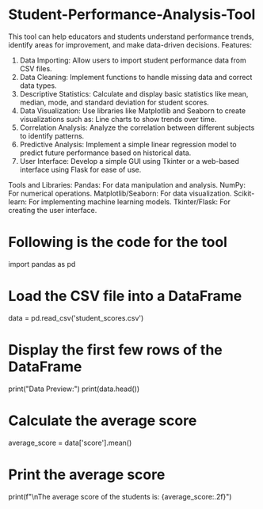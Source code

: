 # Student-Performance-Analysis-Tool
This tool can help educators and students understand performance trends, identify areas for improvement, and make data-driven decisions.
Features:
1. Data Importing: Allow users to import student performance data from CSV files.
2. Data Cleaning: Implement functions to handle missing data and correct data types.
3. Descriptive Statistics: Calculate and display basic statistics like mean, median, mode, and standard deviation for student scores.
4. Data Visualization: Use libraries like Matplotlib and Seaborn to create visualizations such as:
Line charts to show trends over time.
5. Correlation Analysis: Analyze the correlation between different subjects to identify patterns.
6. Predictive Analysis: Implement a simple linear regression model to predict future performance based on historical data.
7. User Interface: Develop a simple GUI using Tkinter or a web-based interface using Flask for ease of use.

Tools and Libraries:
Pandas: For data manipulation and analysis.
NumPy: For numerical operations.
Matplotlib/Seaborn: For data visualization.
Scikit-learn: For implementing machine learning models.
Tkinter/Flask: For creating the user interface.


# Following is the code for the tool

import pandas as pd

# Load the CSV file into a DataFrame
data = pd.read_csv('student_scores.csv')

# Display the first few rows of the DataFrame
print("Data Preview:")
print(data.head())

# Calculate the average score
average_score = data['score'].mean()

# Print the average score
print(f"\nThe average score of the students is: {average_score:.2f}")
